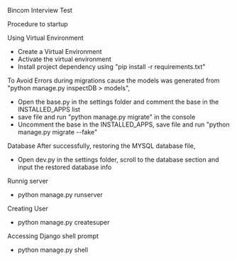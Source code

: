 Bincom Interview Test

Procedure to startup

Using Virtual Environment
- Create a Virtual Environment
- Activate the virtual environment
- Install project dependency using "pip install -r requirements.txt"


To Avoid Errors during migrations cause the models was generated from "python manage.py inspectDB > models",

- Open the base.py in the settings folder and comment the base in the INSTALLED_APPS list
- save file and run "python manage.py migrate" in the console
- Uncomment the base in the INSTALLED_APPS, save file and run "python manage.py migrate --fake"


Database
After successfully, restoring the MYSQL database file,
- Open dev.py in the settings folder, scroll to the database section and input the restored database info



Runnig server
- python manage.py runserver

Creating User
- python manage.py createsuper 


Accessing Django shell prompt
- python manage.py shell

